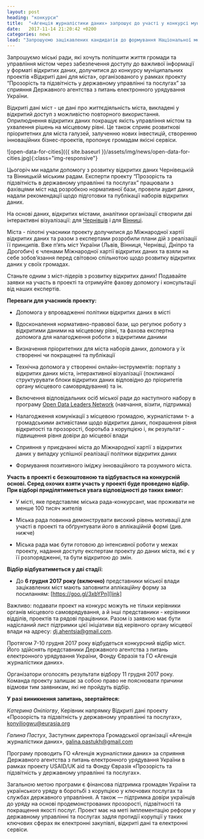 ```yaml
---
layout: post
heading: "конкурси"
title:  "«Агенція журналістики даних» запрошує до участі у конкурсі муніципальних проектів «Відкриті дані для міста»"
date:   2017-11-14 21:20:42 +0200
categories: news
lead: "Запрошуємо зацікавлених кандидатів до формування Національної мережі тренерів з відкритих даних. Метою створення мережі тренерів є розвиток відкритих даних на місцевому рівні та підготовка фахівців, які будуть проводити тренінги з відкриття даних для місцевих органів влади."
---
```

Запрошуємо міські ради, які хочуть поліпшити життя громади та управління містом через забезпечення доступу до важливої інформації у форматі відкритих даних, долучитися до конкурсу муніципальних проектів «Відкриті дані для міста», організованого у рамках проекту “Прозорість та підзвітність у державному управлінні та послугах” за сприяння Державного агентства з питань електронного урядування України.

Відкриті дані міст - це дані про життєдіяльність міста, викладені у відкритий доступ з можливістю повторного використання. Оприлюднення відкритих даних покращує якість управління містом та ухвалення рішень на місцевому рівні. Це також сприяє розвиткові пріоритетних для міста галузей, залученню нових інвестицій, створенню інноваційних бізнес-проектів, пропонує громадам якісні сервіси.

  ![open-data-for-cities]({{ site.baseurl }}/assets/img/news/open-data-for-cities.jpg){:class="img-responsive"}


Цьогоріч ми надали допомогу з розвитку відкритих даних Чернівецькій та Вінницькій міським радам. Експерти проекту “Прозорість та підзвітність в державному управлінні та послугах” працювали з фахівцями міст над розробкою нормативної бази, провели аудит даних, надали рекомендації щодо підготовки та публікації наборів відкритих даних.

На основі даних, відкритих містами, аналітики організації створили дві інтерактивні візуалізації: для [Чернівців][che] і для [Вінниці][vin].

Міста - пілотні учасники проекту долучилися до Міжнародної хартії відкритих даних та разом з експертами розробили плани дій з реалізації її принципів. Вже п’ять міст України (Львів, Вінниця, Чернівці, Дніпро та Дрогобич) є членами Міжнародної хартії відкритих даних та взяли на себе зобов’язання перед світовою спільнотою щодо розвитку відкритих даних у своїх громадах.

Станьте одним з міст-лідерів з розвитку відкритих даних! Подавайте заявки на участь в проекті та отримуйте фахову допомогу і консультації від наших експертів.

**Переваги для учасників проекту:**

- Допомога у впровадженні політики відкритих даних в місті

- Вдосконалення нормативно-правової бази, що регулює роботу з відкритими даними на місцевому рівні, та фахова експертна допомога для налагодження роботи з відкритими даними

- Визначення пріоритетних для міста наборів даних, допомога у їх створенні чи покращенні та публікації

- Технічна допомога у створенні онлайн-інструментів: порталу з відкритих даних міста, інтерактивної візуалізації (покликаної структурувати блоки відкритих даних відповідно до пріоритетів органу місцевого самоврядування) та ін.

- Включення відповідальних осіб міської ради до наступного набору в програму [Open Data Leaders Network][open-data-leaders-network] (навчання, візити, підтримка)

- Налагодження комунікації з місцевою громадою, журналістами т- а громадськими активістами щодо відкритих даних, покрашення рівня відкритості та прозорості, боротьба з корупцією і, як результат - підвищення рівня довіри до місцевої влади

- Сприяння у приєднанні міста до Міжнародної хартії з відкритих даних у випадку успішної реалізації політики відкритих даних

- Формування позитивного іміджу інноваційного та розумного міста.

**Участь в проекті є безкоштовною та відбувається на конкурсній основі. Серед охочих взяти участь у проекті буде проведено відбір. При відборі приділятиметься увага відповідності до таких вимог:**

- У місті, яке представляє міська рада-конкурсант, має проживати не менше 100 тисяч жителів

- Міська рада повинна демонструвати високий рівень мотивації для участі в проекті та обґрунтувати його в аплікаційній формі (див. нижче)

- Міська рада має бути готовою до інтенсивної роботи у межах проекту, надання доступу експертам проекту до даних міста, які є у її розпорядженні, та бути відкритою до змін.

**Відбір відбуватиметься у дві стадії:**

- До **6 грудня 2017 року (включно)** представники міської влади зацікавлених міст мають заповнити аплікаційну форму за посиланням: [https://goo.gl/3xbYPn][link]

Важливо: подавати проект на конкурс можуть не тільки керівники органів місцевого самоврядування, а й інші представники - керівники відділів, проектів та рядові працівники. Разом із заявкою має бути надісланий лист підтримки цієї ініціативи від керівного органу місцевої влади на адресу: dj.ahentsia@gmail.com.

Протягом 7-10 грудня 2017 року відбудеться конкурсний відбір міст. Його здійснять представники Державного агентства з питань електронного урядування України, Фонду Євразія та ГО «Агенція журналістики даних».

Організатори оголосять результати відбору 11 грудня 2017 року. Команда проекту залишає за собою право не пояснювати причини відмови тим заявникам, які не пройдуть відбір.

**У разі виникнення запитань, звертайтеся:**

*Катерина Оніліогву*, Керівник напрямку Відкриті дані проекту «Прозорість та підзвітність у державному управлінні та послугах», konyiliogwu@eurasia.org

*Галина Пастух*, Заступник директора Громадської організації «Агенція журналістики даних», galina.pastukh@gmail.com

Програму проводить ГО «Агенція журналістики даних» за сприяння Державного агентства з питань електронного урядування України в рамках проекту USAID/UK aid та Фонду Євразія «Прозорість та підзвітність у державному управлінні та послугах».

Загальною метою програми є фінансова підтримка громадян України та українського уряду в боротьбі з корупцією у ключових послугах та службах державного управління. А також — підтримка довіри українців до уряду на основі продемонстрованих прозорості, підзвітності та покращення якості послуг. Проект має на меті імплементацію реформ у державному управлінні та послугах задля протидії корупції у таких ключових сферах як електронні закупівлі, відкриті дані та електронні сервіси.


[che]:http://texty.org.ua/d/che_zno/
[vin]:http://texty.org.ua/d/varta_vin/
[open-data-leaders-network]: http://tapas.org.ua/open-data-leaders-network-zavershylasya-persha-v-ukrayini-navchalna-programa-z-vidkrytyh-danyh-dlya-predstavnykiv-mistsevoyi-vlady/
[link]: https://goo.gl/3xbYPn